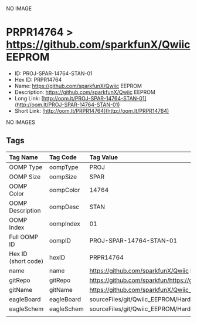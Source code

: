 


  
NO IMAGE  
# PRPR14764 > https://github.com/sparkfunX/Qwiic EEPROM

- ID: PROJ-SPAR-14764-STAN-01
- Hex ID: PRPR14764
- Name: https://github.com/sparkfunX/Qwiic EEPROM
- Description: https://github.com/sparkfunX/Qwiic EEPROM
- Long Link: [http://oom.lt/PROJ-SPAR-14764-STAN-01](http://oom.lt/PROJ-SPAR-14764-STAN-01)
- Short Link: [http://oom.lt/PRPR14764](http://oom.lt/PRPR14764)
  
NO IMAGES  
## Tags
  

|Tag Name|Tag Code|Tag Value|
| :--- | :--- | :--- |
|OOMP Type|oompType|PROJ|
|OOMP Size|oompSize|SPAR|
|OOMP Color|oompColor|14764|
|OOMP Description|oompDesc|STAN|
|OOMP Index|oompIndex|01|
|Full OOMP ID|oompID|PROJ-SPAR-14764-STAN-01|
|Hex ID (short code)|hexID|PRPR14764|
|name|name|https://github.com/sparkfunX/Qwiic EEPROM|
|gitRepo|gitRepo|https://github.com/sparkfun/https://github.com/sparkfunX/Qwiic_EEPROM|
|gitName|gitName|https://github.com/sparkfunX/Qwiic_EEPROM|
|eagleBoard|eagleBoard|sourceFiles/git/Qwiic_EEPROM/Hardware/Qwiic EEPROM.brd|
|eagleSchem|eagleSchem|sourceFiles/git/Qwiic_EEPROM/Hardware/Qwiic EEPROM.sch|
||||

